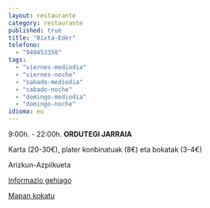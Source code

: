 ```yaml
---
layout: restaurante
category: restaurante
published: true
title: "Bixta-Eder"
telefono: 
  - "948453358"
tags: 
  - "viernes-mediodia"
  - "viernes-noche"
  - "sabado-mediodia"
  - "sabado-noche"
  - "domingo-mediodia"
  - "domingo-noche"
idioma: eu
---
```


9:00h. - 22:00h. **ORDUTEGI JARRAIA**

Karta (20-30€), plater konbinatuak (8€) eta bokatak (3-4€)

Arizkun-Azpilkueta

[Informazio gehiago](http://www.consorciobertiz.org/consorcio/dondecomer/restaurantes/arizkun-es-0-174/restaurante-bixta-eder.html)

[Mapan kokatu](https://maps.google.es/maps/ms?msid=209355426066656146368.0004eb72e103244809c88&amp;msa=0&amp;ll=43.178143,-1.494977&amp;spn=0.010187,0.01929 "Bixta-Eder jatetxea")